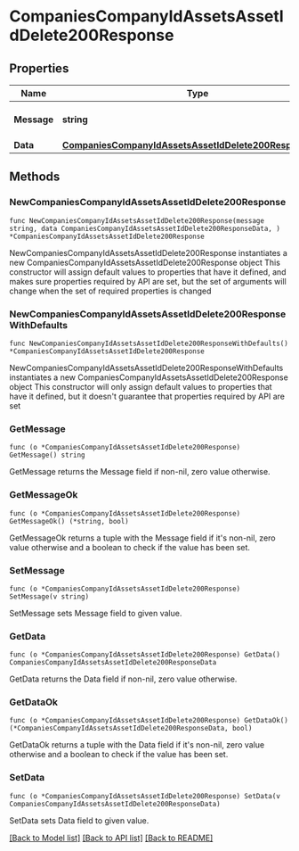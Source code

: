 # CompaniesCompanyIdAssetsAssetIdDelete200Response

## Properties

Name | Type | Description | Notes
------------ | ------------- | ------------- | -------------
**Message** | **string** | Response status message | 
**Data** | [**CompaniesCompanyIdAssetsAssetIdDelete200ResponseData**](CompaniesCompanyIdAssetsAssetIdDelete200ResponseData.md) |  | 

## Methods

### NewCompaniesCompanyIdAssetsAssetIdDelete200Response

`func NewCompaniesCompanyIdAssetsAssetIdDelete200Response(message string, data CompaniesCompanyIdAssetsAssetIdDelete200ResponseData, ) *CompaniesCompanyIdAssetsAssetIdDelete200Response`

NewCompaniesCompanyIdAssetsAssetIdDelete200Response instantiates a new CompaniesCompanyIdAssetsAssetIdDelete200Response object
This constructor will assign default values to properties that have it defined,
and makes sure properties required by API are set, but the set of arguments
will change when the set of required properties is changed

### NewCompaniesCompanyIdAssetsAssetIdDelete200ResponseWithDefaults

`func NewCompaniesCompanyIdAssetsAssetIdDelete200ResponseWithDefaults() *CompaniesCompanyIdAssetsAssetIdDelete200Response`

NewCompaniesCompanyIdAssetsAssetIdDelete200ResponseWithDefaults instantiates a new CompaniesCompanyIdAssetsAssetIdDelete200Response object
This constructor will only assign default values to properties that have it defined,
but it doesn't guarantee that properties required by API are set

### GetMessage

`func (o *CompaniesCompanyIdAssetsAssetIdDelete200Response) GetMessage() string`

GetMessage returns the Message field if non-nil, zero value otherwise.

### GetMessageOk

`func (o *CompaniesCompanyIdAssetsAssetIdDelete200Response) GetMessageOk() (*string, bool)`

GetMessageOk returns a tuple with the Message field if it's non-nil, zero value otherwise
and a boolean to check if the value has been set.

### SetMessage

`func (o *CompaniesCompanyIdAssetsAssetIdDelete200Response) SetMessage(v string)`

SetMessage sets Message field to given value.


### GetData

`func (o *CompaniesCompanyIdAssetsAssetIdDelete200Response) GetData() CompaniesCompanyIdAssetsAssetIdDelete200ResponseData`

GetData returns the Data field if non-nil, zero value otherwise.

### GetDataOk

`func (o *CompaniesCompanyIdAssetsAssetIdDelete200Response) GetDataOk() (*CompaniesCompanyIdAssetsAssetIdDelete200ResponseData, bool)`

GetDataOk returns a tuple with the Data field if it's non-nil, zero value otherwise
and a boolean to check if the value has been set.

### SetData

`func (o *CompaniesCompanyIdAssetsAssetIdDelete200Response) SetData(v CompaniesCompanyIdAssetsAssetIdDelete200ResponseData)`

SetData sets Data field to given value.



[[Back to Model list]](../README.md#documentation-for-models) [[Back to API list]](../README.md#documentation-for-api-endpoints) [[Back to README]](../README.md)


